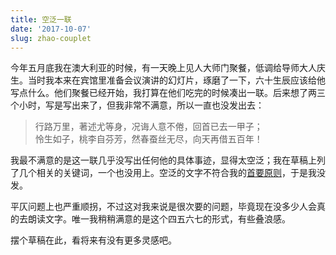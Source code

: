 ```yaml
---
title: 空泛一联
date: '2017-10-07'
slug: zhao-couplet
---
```


今年五月底我在澳大利亚的时候，有一天晚上见人大师门聚餐，低调给导师大人庆生。当时我本来在宾馆里准备会议演讲的幻灯片，琢磨了一下，六十生辰应该给他写点什么。他们聚餐已经开始，我打算在他们吃完的时候凑出一联。后来想了两三个小时，写是写出来了，但我非常不满意，所以一直也没发出去：

> 行路万里，著述尤等身，况诲人意不倦，回首已去一甲子；  
怜生如子，桃李自芬芳，然春蚕丝无尽，向天再借五百年！

我最不满意的是这一联几乎没写出任何他的具体事迹，显得太空泛；我在草稿上列了几个相关的关键词，一个也没用上。空泛的文字不符合我的[首要原则](/cn/2017/01/lucky/)，于是我没发。

平仄问题上也严重顺拐，不过这对我来说是很次要的问题，毕竟现在没多少人会真的去朗读文字。唯一我稍稍满意的是这个四五六七的形式，有些叠浪感。

摆个草稿在此，看将来有没有更多灵感吧。
